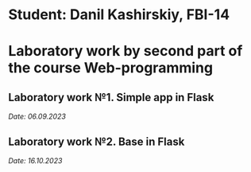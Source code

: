 # Student: Danil Kashirskiy, FBI-14

# Laboratory work by second part of the course Web-programming      

## Laboratory work №1. Simple app in Flask 

*Date: 06.09.2023*

## Laboratory work №2. Base in Flask 

*Date: 16.10.2023*
